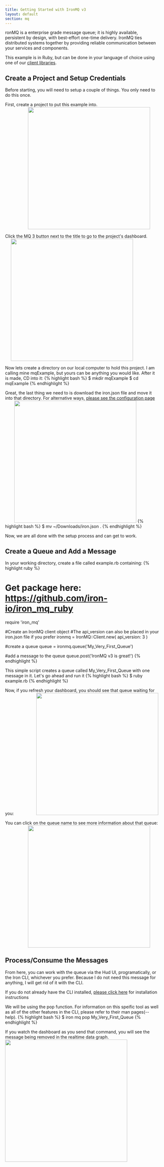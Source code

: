 ```yaml
---
title: Getting Started with IronMQ v3
layout: default
section: mq
---
```

ronMQ is a enterprise grade message queue; it is highly available, persistent by design, with best-effort one-time delivery. IronMQ ties distributed systems together by providing reliable communication between your services and components.

This example is in Ruby, but can be done in your language of choice using one of our <a href='http://dev.iron.io/mq/3/libraries'>client libraries</a>.


<h2>Create a Project and Setup Credentials</h2>

Before starting, you will need to setup a couple of things. You only need to do this once.

First, create a project to put this example into.<br>
<img src='https://raw.githubusercontent.com/iron-io/docs/gh-pages/images/newProject.png' style='width: 400px; margin-left: 75;'>

Click the MQ 3 button next to the title to go to the project's dashboard.
<img src='https://raw.githubusercontent.com/iron-io/docs/gh-pages/images/dashButton.png' style='width: 400px; margin-left: 19px;'>

Now lets create a directory on our local computer to hold this project. I am calling mine mqExample, but yours can be anything you would like. After it is made, CD into it:
{% highlight bash %}
$ mkdir mqExample
$ cd mqExample
{% endhighlight %}


Great, the last thing we need to is download the iron.json file and move it into that directory. For alternative ways, [please see the configuration page](/worker/reference/configuration/)<br>
<img src='https://raw.githubusercontent.com/iron-io/docs/gh-pages/images/ironDown.png' style='width: 400px; margin-left: 30px;'>
{% highlight bash %}
$ mv ~/Downloads/iron.json .
{% endhighlight %}


Now, we are all done with the setup process and can get to work.

<h2>Create a Queue and Add a Message</h2>

In your working directory, create a file called example.rb containing:
{% highlight ruby %}
# Get package here: https://github.com/iron-io/iron_mq_ruby
require 'iron_mq'

#Create an IronMQ client object
#The api_version can also be placed in your iron.json file if you prefer
ironmq = IronMQ::Client.new(
    api_version: 3
    )

#create a queue
queue = ironmq.queue('My_Very_First_Queue')

#add a message to the queue
queue.post('IronMQ v3 is great!')
{% endhighlight %}


This simple script creates a queue called My_Very_First_Queue with one message in it. Let's go ahead and run it
{% highlight bash %}
$ ruby example.rb
{% endhighlight %}


Now, if you refresh your dashboard, you should see that queue waiting for you:
<img src='https://raw.githubusercontent.com/iron-io/docs/gh-pages/images/newQueue.png' style='width: 400px; margin-left: 70px;'>

You can click on the queue name to see more information about that queue:
<img src='https://raw.githubusercontent.com/iron-io/docs/gh-pages/images/queueInfo.png' style='width: 400px; margin-left: 75px;'>

<h2>Process/Consume the Messages</h2>
From here, you can work with the queue via the Hud UI, programatically, or the Iron CLI, whichever you prefer. Because I do not need this message for anything, I will get rid of it with the CLI.

If you do not already have the CLI installed, [please click here](/worker/cli/) for installation instructions

We will be using the pop function. For information on this speific tool as well as all of the other features in the CLI, please refer to their man pages(--help). 
{% highlight bash %}
$ iron mq pop My_Very_First_Queue
{% endhighlight %}


If you watch the dashboard as you send that command, you will see the message being removed in the realtime data graph.<br>
<img src='https://raw.githubusercontent.com/iron-io/docs/gh-pages/images/postPop.png' style='width: 400px;'>

